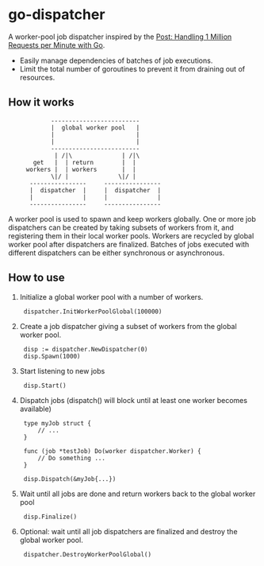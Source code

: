 # go-dispatcher
A worker-pool job dispatcher inspired by the [Post: Handling 1 Million Requests per Minute with Go](http://marcio.io/2015/07/handling-1-million-requests-per-minute-with-golang/).

* Easily manage dependencies of batches of job executions.
* Limit the total number of goroutines to prevent it from draining out of resources.

## How it works

                -------------------------
                |  global worker pool   |
                |                       |
                |                       |
                -------------------------
                 | /|\              | /|\
           get   |  | return        |  |
         workers |  | workers       |  |
                \|/ |              \|/ |
          ----------------     ----------------
          |  dispatcher  |     |  dispatcher  |
          |              |     |              |
          ----------------     ----------------

A worker pool is used to spawn and keep workers globally. One or more job dispatchers can be created by taking subsets of workers from it, and registering them in their local worker pools. Workers are recycled by global worker pool after dispatchers are finalized. Batches of jobs executed with different dispatchers can be either synchronous or asynchronous.

## How to use

1. Initialize a global worker pool with a number of workers.

        dispatcher.InitWorkerPoolGlobal(100000)

2. Create a job dispatcher giving a subset of workers from the global worker pool.

        disp := dispatcher.NewDispatcher(0)
        disp.Spawn(1000)

3. Start listening to new jobs

        disp.Start()

4. Dispatch jobs (dispatch() will block until at least one worker becomes available)

        type myJob struct {
            // ...
        }

        func (job *testJob) Do(worker dispatcher.Worker) {
            // Do something ...
        }

        disp.Dispatch(&myJob{...})

5. Wait until all jobs are done and return workers back to the global worker pool

        disp.Finalize()

6. Optional: wait until all job dispatchers are finalized and destroy the global worker pool.

        dispatcher.DestroyWorkerPoolGlobal()
